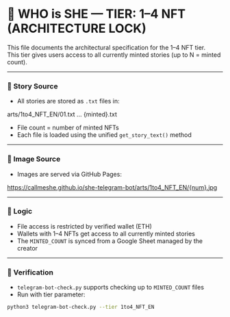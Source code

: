 # 🧱 WHO is SHE — TIER: 1–4 NFT (ARCHITECTURE LOCK)

This file documents the architectural specification for the 1–4 NFT tier.  
This tier gives users access to all currently minted stories (up to N = 
minted count).

---

### 🧩 Story Source

- All stories are stored as `.txt` files in:

arts/1to4_NFT_EN/01.txt ... {minted}.txt

- File count = number of minted NFTs
- Each file is loaded using the unified `get_story_text()` method

---

### 🧩 Image Source

- Images are served via GitHub Pages:

https://callmeshe.github.io/she-telegram-bot/arts/1to4_NFT_EN/{num}.jpg

---

### 🔐 Logic

- File access is restricted by verified wallet (ETH)
- Wallets with 1–4 NFTs get access to all currently minted stories
- The `MINTED_COUNT` is synced from a Google Sheet managed by the creator

---

### 🧪 Verification

- `telegram-bot-check.py` supports checking up to `MINTED_COUNT` files
- Run with tier parameter:

```bash
python3 telegram-bot-check.py --tier 1to4_NFT_EN

